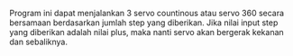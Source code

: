Program ini dapat menjalankan 3 servo countinous atau servo 360 secara bersamaan berdasarkan jumlah step yang diberikan.
Jika nilai input step yang diberikan adalah nilai plus, maka nanti servo akan bergerak kekanan dan sebaliknya.
